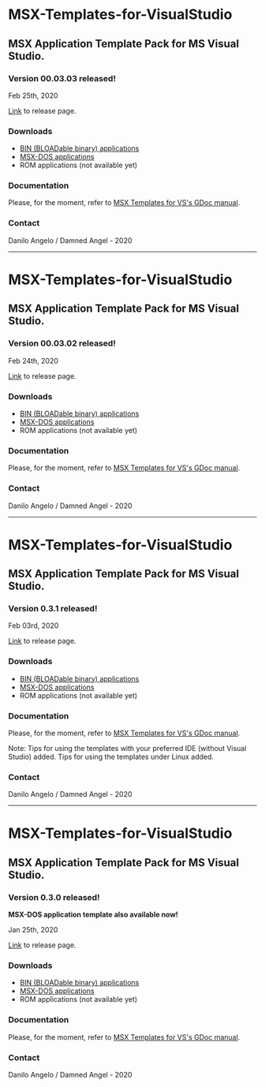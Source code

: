 # MSX-Templates-for-VisualStudio
## MSX Application Template Pack for MS Visual Studio.

### Version 00.03.03 released!

Feb 25th, 2020

[Link](https://github.com/DamnedAngel/MSX-Templates-for-VisualStudio/releases/tag/v00.03.03) to release page.

### Downloads
* [BIN (BLOADable binary) applications](https://github.com/DamnedAngel/MSX-Templates-for-VisualStudio/releases/download/v00.03.03/MSX.BIN.Application.zip)
* [MSX-DOS applications](https://github.com/DamnedAngel/MSX-Templates-for-VisualStudio/releases/download/v00.03.03/MSX-DOS.Application.zip)
* ROM applications (not available yet)

### Documentation
Please, for the moment, refer to [MSX Templates for VS's GDoc manual](https://docs.google.com/document/d/1Y2rTTMBN08Au59e44pzdX0ptVWfLfMgG1gp2e-KUVIE/edit?usp=sharing).

### Contact
Danilo Angelo / Damned Angel - 2020

---

# MSX-Templates-for-VisualStudio
## MSX Application Template Pack for MS Visual Studio.

### Version 00.03.02 released!

Feb 24th, 2020

[Link](https://github.com/DamnedAngel/MSX-Templates-for-VisualStudio/releases/tag/v00.03.02) to release page.

### Downloads
* [BIN (BLOADable binary) applications](https://github.com/DamnedAngel/MSX-Templates-for-VisualStudio/releases/download/v00.03.02/MSX.BIN.Application.zip)
* [MSX-DOS applications](https://github.com/DamnedAngel/MSX-Templates-for-VisualStudio/releases/download/v00.03.02/MSX-DOS.Application.zip)
* ROM applications (not available yet)

### Documentation
Please, for the moment, refer to [MSX Templates for VS's GDoc manual](https://docs.google.com/document/d/1Y2rTTMBN08Au59e44pzdX0ptVWfLfMgG1gp2e-KUVIE/edit?usp=sharing).

### Contact
Danilo Angelo / Damned Angel - 2020

---

# MSX-Templates-for-VisualStudio
## MSX Application Template Pack for MS Visual Studio.

### Version 0.3.1 released!

Feb 03rd, 2020

[Link](https://github.com/DamnedAngel/MSX-Templates-for-VisualStudio/releases/tag/v00.03.01) to release page.

### Downloads
* [BIN (BLOADable binary) applications](https://github.com/DamnedAngel/MSX-Templates-for-VisualStudio/releases/download/v00.03.01/MSX.BIN.Application.zip)
* [MSX-DOS applications](https://github.com/DamnedAngel/MSX-Templates-for-VisualStudio/releases/download/v00.03.01/MSX-DOS.Application.zip)
* ROM applications (not available yet)

### Documentation
Please, for the moment, refer to [MSX Templates for VS's GDoc manual](https://docs.google.com/document/d/1Y2rTTMBN08Au59e44pzdX0ptVWfLfMgG1gp2e-KUVIE/edit?usp=sharing).

Note: Tips for using the templates with your preferred IDE (without Visual Studio) added. Tips for using the templates under Linux added.

### Contact
Danilo Angelo / Damned Angel - 2020

---

# MSX-Templates-for-VisualStudio
## MSX Application Template Pack for MS Visual Studio.

### Version 0.3.0 released!
**MSX-DOS application template also available now!**

Jan 25th, 2020

[Link](https://github.com/DamnedAngel/MSX-Templates-for-VisualStudio/releases/tag/v0.3.0) to release page.

### Downloads
* [BIN (BLOADable binary) applications](https://github.com/DamnedAngel/MSX-Templates-for-VisualStudio/releases/download/v0.3.0/MSX-DOS.Application.zip)
* [MSX-DOS applications](https://github.com/DamnedAngel/MSX-Templates-for-VisualStudio/releases/download/v0.3.0/MSX-DOS.Application.zip)
* ROM applications (not available yet)

### Documentation
Please, for the moment, refer to [MSX Templates for VS's GDoc manual](https://docs.google.com/document/d/1Y2rTTMBN08Au59e44pzdX0ptVWfLfMgG1gp2e-KUVIE/edit?usp=sharing).

### Contact
Danilo Angelo / Damned Angel - 2020
